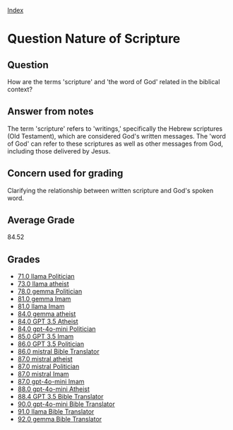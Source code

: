 
[Index](../../index.md)
# Question Nature of Scripture
## Question
How are the terms 'scripture' and 'the word of God' related in the biblical context?

## Answer from notes
The term 'scripture' refers to 'writings,' specifically the Hebrew scriptures (Old Testament), which are considered God's written messages. The 'word of God' can refer to these scriptures as well as other messages from God, including those delivered by Jesus.

## Concern used for grading
Clarifying the relationship between written scripture and God's spoken word.

## Average Grade
84.52

## Grades
 * [71.0 llama Politician](../answers/llama_Politician/Nature_of_Scripture.md)
 * [73.0 llama atheist](../answers/llama_atheist/Nature_of_Scripture.md)
 * [78.0 gemma Politician](../answers/gemma_Politician/Nature_of_Scripture.md)
 * [81.0 gemma Imam](../answers/gemma_Imam/Nature_of_Scripture.md)
 * [81.0 llama Imam](../answers/llama_Imam/Nature_of_Scripture.md)
 * [84.0 gemma atheist](../answers/gemma_atheist/Nature_of_Scripture.md)
 * [84.0 GPT 3.5 Atheist](../answers/GPT_3.5_Atheist/Nature_of_Scripture.md)
 * [84.0 gpt-4o-mini Politician](../answers/gpt-4o-mini_Politician/Nature_of_Scripture.md)
 * [85.0 GPT 3.5 Imam](../answers/GPT_3.5_Imam/Nature_of_Scripture.md)
 * [86.0 GPT 3.5 Politician](../answers/GPT_3.5_Politician/Nature_of_Scripture.md)
 * [86.0 mistral Bible Translator](../answers/mistral_Bible_Translator/Nature_of_Scripture.md)
 * [87.0 mistral atheist](../answers/mistral_atheist/Nature_of_Scripture.md)
 * [87.0 mistral Politician](../answers/mistral_Politician/Nature_of_Scripture.md)
 * [87.0 mistral Imam](../answers/mistral_Imam/Nature_of_Scripture.md)
 * [87.0 gpt-4o-mini Imam](../answers/gpt-4o-mini_Imam/Nature_of_Scripture.md)
 * [88.0 gpt-4o-mini Atheist](../answers/gpt-4o-mini_Atheist/Nature_of_Scripture.md)
 * [88.4 GPT 3.5 Bible Translator](../answers/GPT_3.5_Bible_Translator/Nature_of_Scripture.md)
 * [90.0 gpt-4o-mini Bible Translator](../answers/gpt-4o-mini_Bible_Translator/Nature_of_Scripture.md)
 * [91.0 llama Bible Translator](../answers/llama_Bible_Translator/Nature_of_Scripture.md)
 * [92.0 gemma Bible Translator](../answers/gemma_Bible_Translator/Nature_of_Scripture.md)
